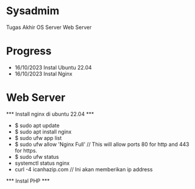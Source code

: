 # Sysadmim
Tugas Akhir OS Server Web Server

# Progress
- 16/10/2023 Instal Ubuntu 22.04
- 16/10/2023 Instal Nginx 

# Web Server 
*** Install nginx di ubuntu 22.04 ***
- $ sudo apt update
- $ sudo apt install nginx 
- $ sudo ufw app list
- $ sudo ufw allow 'Nginx Full' // This will allow ports 80 for http and 443 for https.
- $ sudo ufw status
- systemctl status nginx
- curl -4 icanhazip.com // Ini akan memberikan ip address

*** Instal PHP ***






